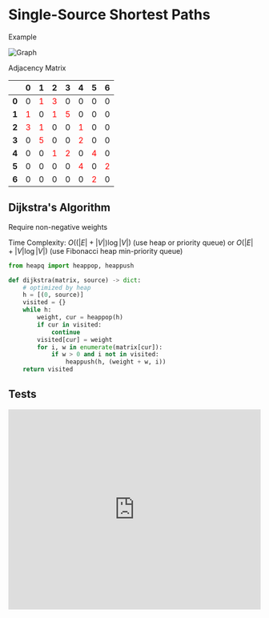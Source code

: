 # Single-Source Shortest Paths

Example

![Graph](@assets/img/algorithms/graph/weighted-graph.png)

Adjacency Matrix

|                                         |                0                 |                1                 |                2                 |                3                 |                4                 |                5                 |                6                 |
| :-------------------------------------: | :------------------------------: | :------------------------------: | :------------------------------: | :------------------------------: | :------------------------------: | :------------------------------: | :------------------------------: |
| <span style="font-weight:bold">0</span> |                0                 | <span style="color:red">1</span> | <span style="color:red">3</span> |                0                 |                0                 |                0                 |                0                 |
| <span style="font-weight:bold">1</span> | <span style="color:red">1</span> |                0                 | <span style="color:red">1</span> | <span style="color:red">5</span> |                0                 |                0                 |                0                 |
| <span style="font-weight:bold">2</span> | <span style="color:red">3</span> | <span style="color:red">1</span> |                0                 |                0                 | <span style="color:red">1</span> |                0                 |                0                 |
| <span style="font-weight:bold">3</span> |                0                 | <span style="color:red">5</span> |                0                 |                0                 | <span style="color:red">2</span> |                0                 |                0                 |
| <span style="font-weight:bold">4</span> |                0                 |                0                 | <span style="color:red">1</span> | <span style="color:red">2</span> |                0                 | <span style="color:red">4</span> |                0                 |
| <span style="font-weight:bold">5</span> |                0                 |                0                 |                0                 |                0                 | <span style="color:red">4</span> |                0                 | <span style="color:red">2</span> |
| <span style="font-weight:bold">6</span> |                0                 |                0                 |                0                 |                0                 |                0                 | <span style="color:red">2</span> |                0                 |

## Dijkstra's Algorithm

Require non-negative weights

Time Complexity: $O((|E|+|V|) \log |V|)$ (use heap or priority queue) or $O(|E|+|V| \log |V|)$ (use Fibonacci heap min-priority queue)

```py
from heapq import heappop, heappush

def dijkstra(matrix, source) -> dict:
    # optimized by heap
    h = [(0, source)]
    visited = {}
    while h:
        weight, cur = heappop(h)
        if cur in visited:
            continue
        visited[cur] = weight
        for i, w in enumerate(matrix[cur]):
            if w > 0 and i not in visited:
                heappush(h, (weight + w, i))
    return visited
```

[comment]: # "# todo: 加改进版heap"

## Tests

<iframe height="400px" width="100%" src="https://repl.it/@LucienZhang/sssp?lite=true" scrolling="no" frameborder="no" allowtransparency="true" allowfullscreen="true" sandbox="allow-forms allow-pointer-lock allow-popups allow-same-origin allow-scripts allow-modals"></iframe>
